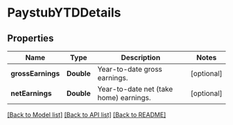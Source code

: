 # PaystubYTDDetails

## Properties
Name | Type | Description | Notes
------------ | ------------- | ------------- | -------------
**grossEarnings** | **Double** | Year-to-date gross earnings. | [optional] 
**netEarnings** | **Double** | Year-to-date net (take home) earnings. | [optional] 

[[Back to Model list]](../README.md#documentation-for-models) [[Back to API list]](../README.md#documentation-for-api-endpoints) [[Back to README]](../README.md)


